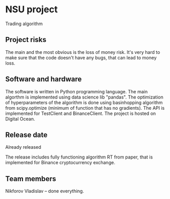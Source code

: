 # NSU project

Trading algorithm

## Project risks
The main and the most obvious is the loss of money risk. It's very hard to make sure that the code doesn't have any bugs, that can lead to money loss.

## Software and hardware
The software is written in Python programming language.
The main algorthm is implemented using data science lib "pandas".
The optimization of hyperparameters of the algorithm is done using basinhopping algorithm from scipy.optimize (minimum of function that has no gradients).
The API is implemented for TestClient and BinanceClient.
The project is hosted on Digital Ocean.

## Release date
Already released

The release includes fully functioning algorithm RT from paper, that is implemented for Binance cryptocurrency exchange. 

## Team members
Nikforov Vladislav – done everything.
